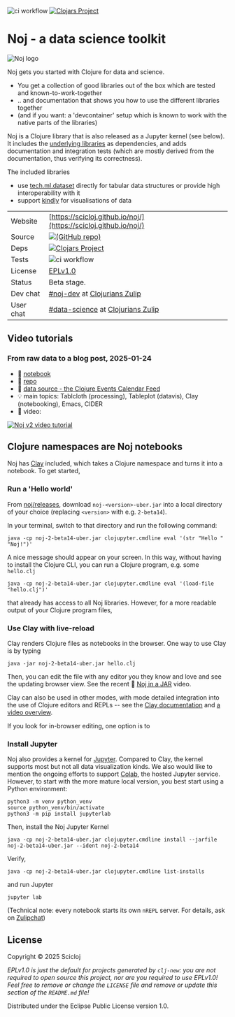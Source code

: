 ![ci workflow](https://github.com/scicloj/noj/actions/workflows/ci.yml/badge.svg)
[![Clojars Project](https://img.shields.io/clojars/v/org.scicloj/noj.svg)](https://clojars.org/org.scicloj/noj)

# Noj - a data science toolkit
![Noj logo](notebooks/Noj.svg)

Noj gets you started with Clojure for data and science.
* You get a collection of good libraries out of the box which are tested and known-to-work-together
* .. and documentation that shows you how to use the different libraries together
* (and if you want: a 'devcontainer' setup which is known to work with the native parts of the libraries)

Noj is a Clojure library that is also released as a Jupyter kernel (see below).
It includes the [underlying libraries](https://scicloj.github.io/noj/noj_book.underlying_libraries.html)
as dependencies, and adds documentation and integration tests (which are mostly derived from the documentation, thus verifying its correctness).

The included libraries 
* use [tech.ml.dataset](https://github.com/techascent/tech.ml.dataset) directly for tabular data structures or provide high interoperability with it
* support [kindly](https://github.com/scicloj/kindly) for visualisations of data



|||
|-|-|
|Website | [https://scicloj.github.io/noj/](https://scicloj.github.io/noj/)
|Source |[![(GitHub repo)](https://img.shields.io/badge/github-%23121011.svg?style=for-the-badge&logo=github&logoColor=white)](https://github.com/scicloj/noj)|
|Deps |[![Clojars Project](https://img.shields.io/clojars/v/org.scicloj/noj.svg)](https://clojars.org/org.scicloj/noj)|
|Tests |![ci workflow](https://github.com/scicloj/noj/actions/workflows/ci.yml/badge.svg)|
|License |[EPLv1.0](https://github.com/scicloj/noj/blob/main/LICENSE)|
|Status |Beta stage.|
|Dev chat|[#noj-dev](https://clojurians.zulipchat.com/#narrow/stream/321125-noj-dev) at [Clojurians Zulip](https://scicloj.github.io/docs/community/chat/)|
|User chat|[#data-science](https://clojurians.zulipchat.com/#narrow/stream/151924-data-science) at [Clojurians Zulip](https://scicloj.github.io/docs/community/chat/)|

## Video tutorials

### From raw data to a blog post, 2025-01-24
* 📖 [notebook](https://scicloj.github.io/noj-v2-getting-started/)
* 📁 [repo](https://github.com/scicloj/noj-v2-getting-started)
* 💾 [data source - the Clojure Events Calendar Feed](https://clojureverse.org/t/the-clojure-events-calendar-feed-turns-2/)
* 💡 main topics: Tablcloth (processing), Tableplot (datavis), Clay (notebooking), Emacs, CIDER
* 🎥 video: 

[![Noj v2 video tutorial](https://img.youtube.com/vi/vnvcKtHHMVQ/0.jpg)](https://www.youtube.com/watch?v=vnvcKtHHMVQ)

## Clojure namespaces are Noj notebooks

Noj has [Clay](https://github.com/scicloj/clay) included, which takes a Clojure namespace and turns it into a notebook. To get started,

### Run a 'Hello world'

From [noj/releases](https://github.com/scicloj/noj/releases), download  `noj-<version>-uber.jar` into a local directory of your choice (replacing `<version>` with e.g. `2-beta14`).

In your terminal, switch to that directory and run the following command:
```
java -cp noj-2-beta14-uber.jar clojupyter.cmdline eval '(str "Hello " "Noj!")'
```

A nice message should appear on your screen. In this way, without having to install the Clojure CLI, you can run a Clojure program, e.g. some `hello.clj`

```
java -cp noj-2-beta14-uber.jar clojupyter.cmdline eval '(load-file "hello.clj")'
```

that already has access to all Noj libraries. However, for a more readable output of your Clojure program files,

### Use Clay with live-reload

Clay renders Clojure files as notebooks in the browser. One way to use Clay is by typing

```
java -jar noj-2-beta14-uber.jar hello.clj
```

Then, you can edit the file with any editor you they know and love and see the updating browser view. See the recent 🎥 [Noj in a JAR](https://www.youtube.com/watch?v=gHwFCOkBb_o) video.

Clay can also be used in other modes, with mode detailed integration into the use of Clojure editors and REPLs -- see the [Clay documentation](https://scicloj.github.io/clay/) and [a video overview](https://www.youtube.com/watch?v=WiOUiHsq_dc).

If you look for in-browser editing, one option is to

### Install Jupyter

Noj also provides a kernel for [Jupyter](https://jupyter.org). Compared to Clay, the kernel supports most but not all data visualization kinds. We also would like to mention the ongoing efforts to support [Colab](https://github.com/qubit55/clojupyter_colab_setup), the hosted Jupyter service. However, to start with the more mature local version, you best start using a Python environment:

```
python3 -m venv python_venv
source python_venv/bin/activate
python3 -m pip install jupyterlab
```
Then, install the Noj Jupyter Kernel

```
java -cp noj-2-beta14-uber.jar clojupyter.cmdline install --jarfile noj-2-beta14-uber.jar --ident noj-2-beta14
```

Verify,

```
java -cp noj-2-beta14-uber.jar clojupyter.cmdline list-installs
```

and run Jupyter

```
jupyter lab
```

(Technical note: every notebook starts its own `nREPL` server. For details, ask on [Zulipchat](https://scicloj.github.io/docs/community/chat/))

## License

Copyright © 2025 Scicloj

_EPLv1.0 is just the default for projects generated by `clj-new`: you are not_
_required to open source this project, nor are you required to use EPLv1.0!_
_Feel free to remove or change the `LICENSE` file and remove or update this_
_section of the `README.md` file!_

Distributed under the Eclipse Public License version 1.0.

